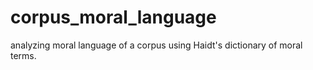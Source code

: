 # corpus_moral_language
analyzing moral language of a corpus using Haidt's dictionary of moral terms.

